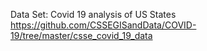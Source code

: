 Data Set: Covid 19 analysis of US States
https://github.com/CSSEGISandData/COVID-19/tree/master/csse_covid_19_data
